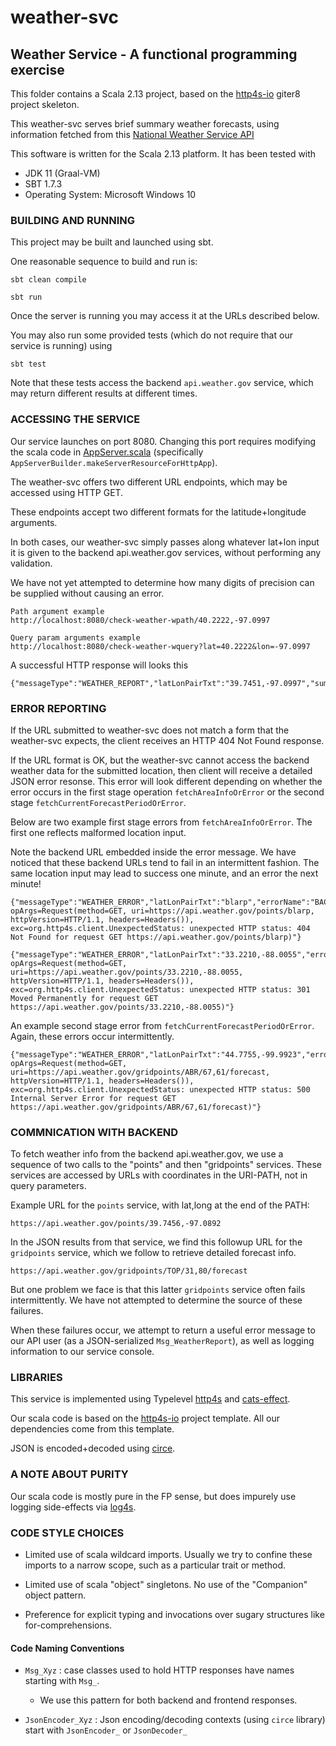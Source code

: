 # weather-svc

## Weather Service - A functional programming exercise

This folder contains a Scala 2.13 project, based on the [http4s-io](https://github.com/http4s/http4s-io.g8) giter8 project skeleton.

This weather-svc serves brief summary weather forecasts, using information fetched from this 
[National Weather Service API](https://www.weather.gov/documentation/services-web-api) 

This software is written for the Scala 2.13 platform.  It has been tested with
 * JDK 11 (Graal-VM)
 * SBT 1.7.3
 * Operating System:  Microsoft Windows 10

### BUILDING AND RUNNING

This project may be built and launched using sbt.

One reasonable sequence to build and run is:

`sbt clean compile`

`sbt run`

Once the server is running you may access it at the URLs described below.

You may also run some provided tests (which do not require that our service is running) using

`sbt test`

Note that these tests access the backend `api.weather.gov` service, which may return different results at different times.

### ACCESSING THE SERVICE

Our service launches on port 8080.  Changing this port requires modifying the scala code in 
[AppServer.scala](./src/main/scala/com/appstract/fpex/weather/AppServer.scala) (specifically `AppServerBuilder.makeServerResourceForHttpApp`).

The weather-svc offers two different URL endpoints, which may be accessed using HTTP GET.

These endpoints accept two different formats for the latitude+longitude arguments.

In both cases, our weather-svc simply passes along whatever lat+lon input it is given to the backend api.weather.gov services,
without performing any validation.

We have not yet attempted to determine how many digits of precision can be supplied without causing an error.

    Path argument example
    http://localhost:8080/check-weather-wpath/40.2222,-97.0997

    Query param arguments example
    http://localhost:8080/check-weather-wquery?lat=40.2222&lon=-97.0997

A successful HTTP response will looks this
    
    {"messageType":"WEATHER_REPORT","latLonPairTxt":"39.7451,-97.0997","summary":"Sunny","temperatureDescription":"cold"}


### ERROR REPORTING

If the URL submitted to weather-svc does not match a form that the weather-svc expects, the client receives an HTTP 404 Not Found response.

If the URL format is OK, but the weather-svc cannot access the backend weather data for the submitted location, then client will receive a detailed JSON error resonse. This error will look different depending on whether the error occurs in the first stage operation `fetchAreaInfoOrError` or the second stage `fetchCurrentForecastPeriodOrError`.

Below are two example first stage errors from `fetchAreaInfoOrError`.
The first one reflects malformed location input. 

Note the backend URL embedded inside the error message.  We have noticed that these backend URLs tend to fail in an intermittent fashion.
The same location input may lead to success one minute, and an error the next minute!

    {"messageType":"WEATHER_ERROR","latLonPairTxt":"blarp","errorName":"BACKEND_ERR","errorInfo":"BackendError(opName=fetchAreaInfoOrError, opArgs=Request(method=GET, uri=https://api.weather.gov/points/blarp, httpVersion=HTTP/1.1, headers=Headers()), exc=org.http4s.client.UnexpectedStatus: unexpected HTTP status: 404 Not Found for request GET https://api.weather.gov/points/blarp)"}

    {"messageType":"WEATHER_ERROR","latLonPairTxt":"33.2210,-88.0055","errorName":"BACKEND_ERR","errorInfo":"BackendError(opName=fetchAreaInfoOrError, opArgs=Request(method=GET, uri=https://api.weather.gov/points/33.2210,-88.0055, httpVersion=HTTP/1.1, headers=Headers()), exc=org.http4s.client.UnexpectedStatus: unexpected HTTP status: 301 Moved Permanently for request GET https://api.weather.gov/points/33.2210,-88.0055)"}

An example second stage error from `fetchCurrentForecastPeriodOrError`.  Again, these errors occur intermittently.

    {"messageType":"WEATHER_ERROR","latLonPairTxt":"44.7755,-99.9923","errorName":"BACKEND_ERR","errorInfo":"BackendError(opName=fetchCurrentForecastPeriodOrError, opArgs=Request(method=GET, uri=https://api.weather.gov/gridpoints/ABR/67,61/forecast, httpVersion=HTTP/1.1, headers=Headers()), exc=org.http4s.client.UnexpectedStatus: unexpected HTTP status: 500 Internal Server Error for request GET https://api.weather.gov/gridpoints/ABR/67,61/forecast)"}

### COMMNICATION WITH BACKEND

To fetch weather info from the backend api.weather.gov, we use a sequence of two calls
to the "points" and then "gridpoints" services.  These services are accessed by URLs
with coordinates in the URI-PATH, not in query parameters.

Example URL for the `points` service, with lat,long at the end of the PATH:

    https://api.weather.gov/points/39.7456,-97.0892

In the JSON results from that service, we find this followup URL for the `gridpoints` service, which we follow to retrieve detailed forecast info.

    https://api.weather.gov/gridpoints/TOP/31,80/forecast

But one problem we face is that this latter `gridpoints` service often fails intermittently.  We have not attempted to determine the source of these failures.

When these failures occur, we attempt to return a useful error message to our API user (as a JSON-serialized `Msg_WeatherReport`), 
as well as logging information to our service console.

### LIBRARIES 

This service is implemented using Typelevel [http4s](https://http4s.org/) and [cats-effect](https://typelevel.org/cats-effect/).

Our scala code is based on the [http4s-io](https://github.com/http4s/http4s-io.g8) project template.
All our dependencies come from this template.

JSON is encoded+decoded using [circe](https://circe.github.io/circe/).

### A NOTE ABOUT PURITY

Our scala code is mostly pure in the FP sense, but does impurely use logging side-effects via [log4s](https://github.com/Log4s/log4s).

### CODE STYLE CHOICES

 * Limited use of scala wildcard imports.  Usually we try to confine these imports to a narrow scope, such as a particular trait or method.

 * Limited use of scala "object" singletons. No use of the "Companion" object pattern.

 * Preference for explicit typing and invocations over sugary structures like for-comprehensions.  

#### Code Naming Conventions

 * `Msg_Xyz` : case classes used to hold HTTP responses have names starting with `Msg_`.  
   * We use this pattern for both backend and frontend responses.

 * `JsonEncoder_Xyz` : Json encoding/decoding contexts (using `circe` library) start with `JsonEncoder_` or `JsonDecoder_`
